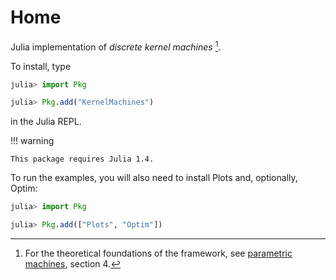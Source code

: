 # Home

Julia implementation of *discrete kernel machines* [^1].

[^1]: For the theoretical foundations of the framework, see [parametric machines](https://arxiv.org/abs/2007.02777), section 4.

To install, type

```julia
julia> import Pkg

julia> Pkg.add("KernelMachines")
```

in the Julia REPL.

!!! warning

    This package requires Julia 1.4.

To run the examples, you will also need to install Plots and, optionally, Optim:

```julia
julia> import Pkg

julia> Pkg.add(["Plots", "Optim"])
```
